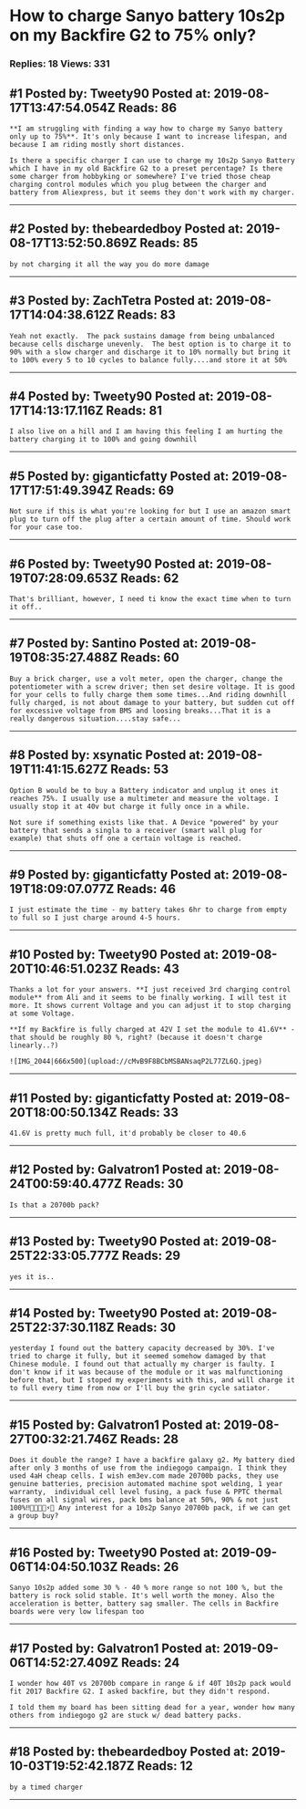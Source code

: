 # How to charge Sanyo battery 10s2p on my Backfire G2 to 75% only?

### Replies: 18 Views: 331

## \#1 Posted by: Tweety90 Posted at: 2019-08-17T13:47:54.054Z Reads: 86

```
**I am struggling with finding a way how to charge my Sanyo battery only up to 75%**. It's only because I want to increase lifespan, and because I am riding mostly short distances.

Is there a specific charger I can use to charge my 10s2p Sanyo Battery which I have in my old Backfire G2 to a preset percentage? Is there some charger from hobbyking or somewhere? I've tried those cheap charging control modules which you plug between the charger and battery from Aliexpress, but it seems they don't work with my charger.
```

---
## \#2 Posted by: thebeardedboy Posted at: 2019-08-17T13:52:50.869Z Reads: 85

```
by not charging it all the way you do more damage
```

---
## \#3 Posted by: ZachTetra Posted at: 2019-08-17T14:04:38.612Z Reads: 83

```
Yeah not exactly.  The pack sustains damage from being unbalanced because cells discharge unevenly.  The best option is to charge it to 90% with a slow charger and discharge it to 10% normally but bring it to 100% every 5 to 10 cycles to balance fully....and store it at 50%
```

---
## \#4 Posted by: Tweety90 Posted at: 2019-08-17T14:13:17.116Z Reads: 81

```
I also live on a hill and I am having this feeling I am hurting the battery charging it to 100% and going downhill
```

---
## \#5 Posted by: giganticfatty Posted at: 2019-08-17T17:51:49.394Z Reads: 69

```
Not sure if this is what you're looking for but I use an amazon smart plug to turn off the plug after a certain amount of time. Should work for your case too.
```

---
## \#6 Posted by: Tweety90 Posted at: 2019-08-19T07:28:09.653Z Reads: 62

```
That's brilliant, however, I need ti know the exact time when to turn it off..
```

---
## \#7 Posted by: Santino Posted at: 2019-08-19T08:35:27.488Z Reads: 60

```
Buy a brick charger, use a volt meter, open the charger, change the potentiometer with a screw driver; then set desire voltage. It is good for your cells to fully charge them some times...And riding downhill fully charged, is not about damage to your battery, but sudden cut off for excessive voltage from BMS and loosing breaks...That it is a really dangerous situation....stay safe...
```

---
## \#8 Posted by: xsynatic Posted at: 2019-08-19T11:41:15.627Z Reads: 53

```
Option B would be to buy a Battery indicator and unplug it ones it reaches 75%. I usually use a multimeter and measure the voltage. I usually stop it at 40v but charge it fully once in a while.

Not sure if something exists like that. A Device "powered" by your battery that sends a singla to a receiver (smart wall plug for example) that shuts off one a certain voltage is reached.
```

---
## \#9 Posted by: giganticfatty Posted at: 2019-08-19T18:09:07.077Z Reads: 46

```
I just estimate the time - my battery takes 6hr to charge from empty to full so I just charge around 4-5 hours.
```

---
## \#10 Posted by: Tweety90 Posted at: 2019-08-20T10:46:51.023Z Reads: 43

```
Thanks a lot for your answers. **I just received 3rd charging control module** from Ali and it seems to be finally working. I will test it more. It shows current Voltage and you can adjust it to stop charging at some Voltage.

**If my Backfire is fully charged at 42V I set the module to 41.6V** - that should be roughly 80 %, right? (because it doesn't charge linearly..?)

![IMG_2044|666x500](upload://cMvB9F8BCbMSBANsaqP2L77ZL6Q.jpeg)
```

---
## \#11 Posted by: giganticfatty Posted at: 2019-08-20T18:00:50.134Z Reads: 33

```
41.6V is pretty much full, it'd probably be closer to 40.6
```

---
## \#12 Posted by: Galvatron1 Posted at: 2019-08-24T00:59:40.477Z Reads: 30

```
Is that a 20700b pack?
```

---
## \#13 Posted by: Tweety90 Posted at: 2019-08-25T22:33:05.777Z Reads: 29

```
yes it is..
```

---
## \#14 Posted by: Tweety90 Posted at: 2019-08-25T22:37:30.118Z Reads: 30

```
yesterday I found out the battery capacity decreased by 30%. I've tried to charge it fully, but it seemed somehow damaged by that Chinese module. I found out that actually my charger is faulty. I don't know if it was because of the module or it was malfunctioning before that, but I stoped my experiments with this, and will charge it to full every time from now or I'll buy the grin cycle satiator.
```

---
## \#15 Posted by: Galvatron1 Posted at: 2019-08-27T00:32:21.746Z Reads: 28

```
Does it double the range? I have a backfire galaxy g2. My battery died after only 3 months of use from the indiegogo campaign. I think they used 4aH cheap cells. I wish em3ev.com made 20700b packs, they use genuine batteries, precision automated machine spot welding, 1 year warranty,  individual cell level fusing, a pack fuse & PPTC thermal fuses on all signal wires, pack bms balance at 50%, 90% & not just 100%‼️🤤🏄🏽🔋⚡️🔌 Any interest for a 10s2p Sanyo 20700b pack, if we can get a group buy?
```

---
## \#16 Posted by: Tweety90 Posted at: 2019-09-06T14:04:50.103Z Reads: 26

```
Sanyo 10s2p added some 30 % - 40 % more range so not 100 %, but the battery is rock solid stable. It's well worth the money. Also the acceleration is better, battery sag smaller. The cells in Backfire boards were very low lifespan too
```

---
## \#17 Posted by: Galvatron1 Posted at: 2019-09-06T14:52:27.409Z Reads: 24

```
I wonder how 40T vs 20700b compare in range & if 40T 10s2p pack would fit 2017 Backfire G2. I asked backfire, but they didn't respond. 

I told them my board has been sitting dead for a year, wonder how many others from indiegogo g2 are stuck w/ dead battery packs.
```

---
## \#18 Posted by: thebeardedboy Posted at: 2019-10-03T19:52:42.187Z Reads: 12

```
by a timed charger
```

---
